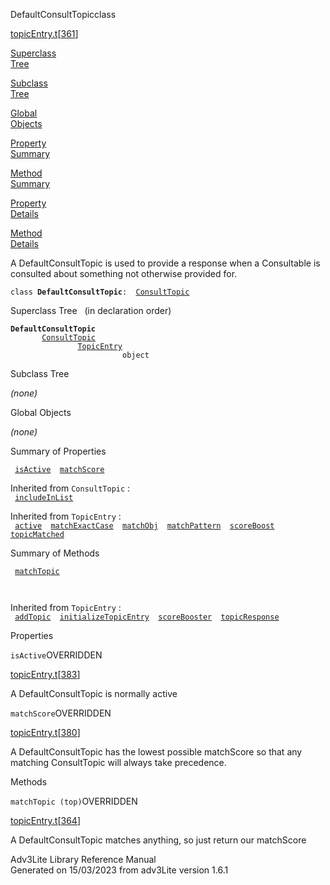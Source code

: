 ---
---
<span class="title">DefaultConsultTopic</span><span class="type">class</span>

[topicEntry.t](../file/topicEntry.t.html)\[[361](../source/topicEntry.t.html#361)\]

[Superclass  
Tree](#_SuperClassTree_)

[Subclass  
Tree](#_SubClassTree_)

[Global  
Objects](#_ObjectSummary_)

[Property  
Summary](#_PropSummary_)

[Method  
Summary](#_MethodSummary_)

[Property  
Details](#_Properties_)

[Method  
Details](#_Methods_)

<div class="fdesc">

A DefaultConsultTopic is used to provide a response when a Consultable
is consulted about something not otherwise provided for.

`class `**`DefaultConsultTopic`**` :   `[`ConsultTopic`](../object/ConsultTopic.html)

</div>

<span id="_SuperClassTree_"></span>

<div class="mjhd">

<span class="hdln">Superclass Tree</span>   (in declaration order)

</div>

**`DefaultConsultTopic`**  
`         `[`ConsultTopic`](../object/ConsultTopic.html)  
`                 `[`TopicEntry`](../object/TopicEntry.html)  
`                         object`  
<span id="_SubClassTree_"></span>

<div class="mjhd">

<span class="hdln">Subclass Tree</span>  

</div>

*(none)* <span id="_ObjectSummary_"></span>

<div class="mjhd">

<span class="hdln">Global Objects</span>  

</div>

*(none)* <span id="_PropSummary_"></span>

<div class="mjhd">

<span class="hdln">Summary of Properties</span>  

</div>

` `[`isActive`](#isActive)`  `[`matchScore`](#matchScore)`  `

Inherited from `ConsultTopic` :  
` `[`includeInList`](../object/ConsultTopic.html#includeInList)`  `

Inherited from `TopicEntry` :  
` `[`active`](../object/TopicEntry.html#active)`  `[`matchExactCase`](../object/TopicEntry.html#matchExactCase)`  `[`matchObj`](../object/TopicEntry.html#matchObj)`  `[`matchPattern`](../object/TopicEntry.html#matchPattern)`  `[`scoreBoost`](../object/TopicEntry.html#scoreBoost)`  `[`topicMatched`](../object/TopicEntry.html#topicMatched)`  `

<span id="_MethodSummary_"></span>

<div class="mjhd">

<span class="hdln">Summary of Methods</span>  

</div>

` `[`matchTopic`](#matchTopic)`  `

` `

Inherited from `TopicEntry` :  
` `[`addTopic`](../object/TopicEntry.html#addTopic)`  `[`initializeTopicEntry`](../object/TopicEntry.html#initializeTopicEntry)`  `[`scoreBooster`](../object/TopicEntry.html#scoreBooster)`  `[`topicResponse`](../object/TopicEntry.html#topicResponse)`  `

<span id="_Properties_"></span>

<div class="mjhd">

<span class="hdln">Properties</span>  

</div>

<span id="isActive"></span>

`isActive`<span class="rem">OVERRIDDEN</span>

[topicEntry.t](../file/topicEntry.t.html)\[[383](../source/topicEntry.t.html#383)\]

<div class="desc">

A DefaultConsultTopic is normally active

</div>

<span id="matchScore"></span>

`matchScore`<span class="rem">OVERRIDDEN</span>

[topicEntry.t](../file/topicEntry.t.html)\[[380](../source/topicEntry.t.html#380)\]

<div class="desc">

A DefaultConsultTopic has the lowest possible matchScore so that any
matching ConsultTopic will always take precedence.

</div>

<span id="_Methods_"></span>

<div class="mjhd">

<span class="hdln">Methods</span>  

</div>

<span id="matchTopic"></span>

`matchTopic (top)`<span class="rem">OVERRIDDEN</span>

[topicEntry.t](../file/topicEntry.t.html)\[[364](../source/topicEntry.t.html#364)\]

<div class="desc">

A DefaultConsultTopic matches anything, so just return our matchScore

</div>

<div class="ftr">

Adv3Lite Library Reference Manual  
Generated on 15/03/2023 from adv3Lite version 1.6.1

</div>
